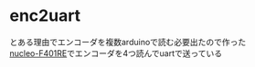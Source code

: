 # enc2uart
とある理由でエンコーダを複数arduinoで読む必要出たので作った  
[nucleo-F401RE](https://akizukidenshi.com/catalog/g/gM-07723/)でエンコーダを4つ読んでuartで送っている  